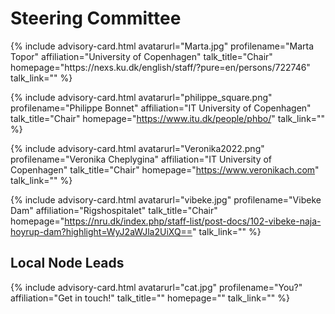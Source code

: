 # Steering Committee

<div id="profile-container">
{% include advisory-card.html avatarurl="Marta.jpg" profilename="Marta Topor" affiliation="University of Copenhagen" talk_title="Chair" homepage="https://nexs.ku.dk/english/staff/?pure=en/persons/722746" talk_link="" %}

{% include advisory-card.html avatarurl="philippe_square.png" profilename="Philippe Bonnet" affiliation="IT University of Copenhagen" talk_title="Chair" homepage="https://www.itu.dk/people/phbo/" talk_link="" %}
  
{% include advisory-card.html avatarurl="Veronika2022.png" profilename="Veronika Cheplygina" affiliation="IT University of Copenhagen" talk_title="Chair" homepage="https://www.veronikach.com" talk_link="" %}
  
{% include advisory-card.html avatarurl="vibeke.jpg" profilename="Vibeke Dam" affiliation="Rigshospitalet" talk_title="Chair" homepage="https://nru.dk/index.php/staff-list/post-docs/102-vibeke-naja-hoyrup-dam?highlight=WyJ2aWJla2UiXQ==" talk_link="" %}
</div>

## Local Node Leads

<div id="profile-container">
{% include advisory-card.html avatarurl="cat.jpg" profilename="You?" affiliation="Get in touch!" talk_title="" homepage="" talk_link="" %}
</div>
